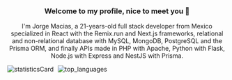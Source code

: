 ### <p align="center">Welcome to my profile, nice to meet you 🌹</p>

<p align="center">I'm Jorge Macias, a 21-years-old full stack developer from Mexico specialized in React with the Remix.run and Next.js frameworks, relational and non-relational database with MySQL, MongoDB, PostgreSQL and the Prisma ORM, and finally APIs made in PHP with Apache, Python with Flask, Node.js with Express and NestJS with Prisma.</p>

<p align="center" style="display: flex; gap: 10px">
  <img alt="statisticsCard" src="https://github-readme-stats.vercel.app/api?username=maciasroses&count_private=true&show_icons=true&theme=graywhite&hide=stars,issues&hide_border=true&hide_title=true"/>
  <img alt="top_languages" src="https://github-readme-stats.vercel.app/api/top-langs/?username=maciasroses&layout=compact&hide_title=true" />
</p>
